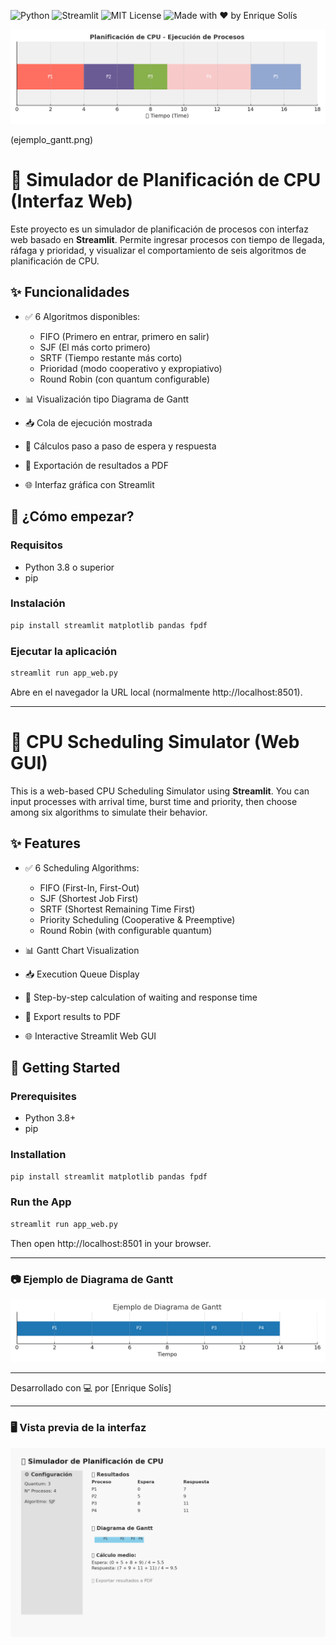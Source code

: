 ![Python](https://img.shields.io/badge/Python-3.8%2B-blue?logo=python)
![Streamlit](https://img.shields.io/badge/Streamlit-WebApp-brightgreen?logo=streamlit)
![MIT License](https://img.shields.io/badge/license-MIT-lightgrey)
![Made with ❤️ by Enrique Solís](https://img.shields.io/badge/Made%20with-%E2%9D%A4--red)

![Presentación](header_cpu_timeline.png)

(ejemplo_gantt.png)


# 🧠 Simulador de Planificación de CPU (Interfaz Web)

Este proyecto es un simulador de planificación de procesos con interfaz web basado en **Streamlit**. Permite ingresar procesos con tiempo de llegada, ráfaga y prioridad, y visualizar el comportamiento de seis algoritmos de planificación de CPU.

## ✨ Funcionalidades

- ✅ 6 Algoritmos disponibles:
  - FIFO (Primero en entrar, primero en salir)
  - SJF (El más corto primero)
  - SRTF (Tiempo restante más corto)
  - Prioridad (modo cooperativo y expropiativo)
  - Round Robin (con quantum configurable)

- 📊 Visualización tipo Diagrama de Gantt
- 📥 Cola de ejecución mostrada
- 🧮 Cálculos paso a paso de espera y respuesta
- 📄 Exportación de resultados a PDF
- 🌐 Interfaz gráfica con Streamlit

## 🚀 ¿Cómo empezar?

### Requisitos

- Python 3.8 o superior
- pip

### Instalación

```bash
pip install streamlit matplotlib pandas fpdf
```

### Ejecutar la aplicación

```bash
streamlit run app_web.py
```

Abre en el navegador la URL local (normalmente http://localhost:8501).

---

# 🧠 CPU Scheduling Simulator (Web GUI)

This is a web-based CPU Scheduling Simulator using **Streamlit**. You can input processes with arrival time, burst time and priority, then choose among six algorithms to simulate their behavior.

## ✨ Features

- ✅ 6 Scheduling Algorithms:
  - FIFO (First-In, First-Out)
  - SJF (Shortest Job First)
  - SRTF (Shortest Remaining Time First)
  - Priority Scheduling (Cooperative & Preemptive)
  - Round Robin (with configurable quantum)

- 📊 Gantt Chart Visualization
- 📥 Execution Queue Display
- 🧮 Step-by-step calculation of waiting and response time
- 📄 Export results to PDF
- 🌐 Interactive Streamlit Web GUI

## 🚀 Getting Started

### Prerequisites

- Python 3.8+
- pip

### Installation

```bash
pip install streamlit matplotlib pandas fpdf
```

### Run the App

```bash
streamlit run app_web.py
```

Then open http://localhost:8501 in your browser.

---

### 📷 Ejemplo de Diagrama de Gantt

![Ejemplo Gantt](ejemplo_gantt.png)

---

Desarrollado con 💻 por [Enrique Solís]

---

### 🖥️ Vista previa de la interfaz

![Mockup](mockup_planificador_cpu.png)